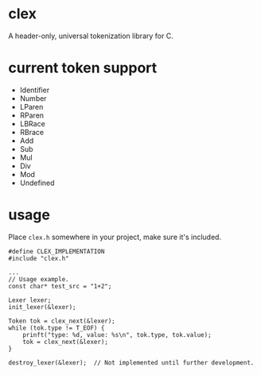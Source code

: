 # clex

A header-only, universal tokenization library for C.

# current token support
* Identifier
* Number
* LParen
* RParen
* LBRace
* RBrace
* Add
* Sub
* Mul
* Div
* Mod
* Undefined

# usage
Place `clex.h` somewhere in your project, make sure it's included.

```
#define CLEX_IMPLEMENTATION
#include "clex.h"

...
// Usage example.
const char* test_src = "1+2";

Lexer lexer;
init_lexer(&lexer);

Token tok = clex_next(&lexer);
while (tok.type != T_EOF) {
    prinft("type: %d, value: %s\n", tok.type, tok.value);
    tok = clex_next(&lexer);
}

destroy_lexer(&lexer);  // Not implemented until further development.
```